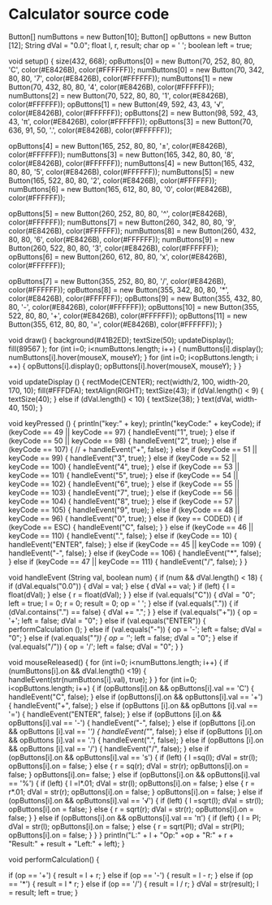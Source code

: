 # Calculator source code
Button[] numButtons = new Button[10];
Button[] opButtons = new Button [12];
String dVal = "0.0";
float l, r, result;
char op = ' ';
boolean left = true;

void setup() {
  size(432, 668);
  opButtons[0] = new Button(70, 252, 80, 80, 'C', color(#E8426B), color(#FFFFFF));
  numButtons[0] = new Button(70, 342, 80, 80, '7', color(#E8426B), color(#FFFFFF));
  numButtons[1] = new Button(70, 432, 80, 80, '4', color(#E8426B), color(#FFFFFF));
  numButtons[2] = new Button(70, 522, 80, 80, '1', color(#E8426B), color(#FFFFFF));
  opButtons[1] = new Button(49, 592, 43, 43, '√', color(#E8426B), color(#FFFFFF));
  opButtons[2] = new Button(98, 592, 43, 43, 'π', color(#E8426B), color(#FFFFFF));
  opButtons[3] = new Button(70, 636, 91, 50, '.', color(#E8426B), color(#FFFFFF));

  opButtons[4] = new Button(165, 252, 80, 80, '±', color(#E8426B), color(#FFFFFF));
  numButtons[3] = new Button(165, 342, 80, 80, '8', color(#E8426B), color(#FFFFFF));
  numButtons[4] = new Button(165, 432, 80, 80, '5', color(#E8426B), color(#FFFFFF));
  numButtons[5] = new Button(165, 522, 80, 80, '2', color(#E8426B), color(#FFFFFF));
  numButtons[6] = new Button(165, 612, 80, 80, '0', color(#E8426B), color(#FFFFFF));

  opButtons[5] = new Button(260, 252, 80, 80, '^', color(#E8426B), color(#FFFFFF));
  numButtons[7] = new Button(260, 342, 80, 80, '9', color(#E8426B), color(#FFFFFF));
  numButtons[8] = new Button(260, 432, 80, 80, '6', color(#E8426B), color(#FFFFFF));
  numButtons[9] = new Button(260, 522, 80, 80, '3', color(#E8426B), color(#FFFFFF));
  opButtons[6] = new Button(260, 612, 80, 80, 'x', color(#E8426B), color(#FFFFFF));

  opButtons[7] = new Button(355, 252, 80, 80, '/', color(#E8426B), color(#FFFFFF));
  opButtons[8] = new Button(355, 342, 80, 80, '*', color(#E8426B), color(#FFFFFF));
  opButtons[9] = new Button(355, 432, 80, 80, '-', color(#E8426B), color(#FFFFFF));
  opButtons[10] = new Button(355, 522, 80, 80, '+', color(#E8426B), color(#FFFFFF));
  opButtons[11] = new Button(355, 612, 80, 80, '=', color(#E8426B), color(#FFFFFF));
}


void draw() {
  background(#41B2ED);
  textSize(50);
  updateDisplay();
  fill(89567  );
  for (int i=0; i<numButtons.length; i++) {
    numButtons[i].display();
    numButtons[i].hover(mouseX, mouseY);
  }
  for (int i=0; i<opButtons.length; i ++) {
    opButtons[i].display();
    opButtons[i].hover(mouseX, mouseY);
  }
}

void updateDisplay () {
  rectMode(CENTER);
  rect(width/2, 100, width-20, 170, 10);
  fill(#FFFDFA);
  textAlign(RIGHT);
  textSize(43);
  if (dVal.length() < 9) {
    textSize(40);
  } else if (dVal.length() < 10) {
    textSize(38);
  }
  text(dVal, width-40, 150);
}

void keyPressed () {
  println("key:" + key);
  println("keyCode:" + keyCode);
  if (keyCode == 49 || keyCode == 97) {
    handleEvent("1", true);
  } else if (keyCode == 50 || keyCode == 98) {
    handleEvent("2", true);
  } else if (keyCode == 107) { // +
    handleEvent("+", false);
  } else if (keyCode == 51 || keyCode == 99) {
    handleEvent("3", true);
  } else if (keyCode == 52 || keyCode == 100) {
    handleEvent("4", true);
  } else if (keyCode == 53 || keyCode == 101) {
    handleEvent("5", true);
  } else if (keyCode == 54 || keyCode == 102) {
    handleEvent("6", true);
  } else if (keyCode == 55 || keyCode == 103) {
    handleEvent("7", true);
  } else if (keyCode == 56 || keyCode == 104) {
    handleEvent("8", true);
  } else if (keyCode == 57 || keyCode == 105) {
    handleEvent("9", true);
  } else if (keyCode == 48 || keyCode == 96) {
    handleEvent("0", true);
  } else if (key == CODED) {
    if (keyCode == ESC) {
      handleEvent("C", false);
    }
  } else if (keyCode == 46 || keyCode == 110) {
    handleEvent(".", false);
  } else if (keyCode == 10) {
    handleEvent("ENTER", false);
  } else if (keyCode == 45 || keyCode == 109) {
    handleEvent("-", false);
  } else if (keyCode == 106) {
    handleEvent("*", false);
  } else if (keyCode == 47 || keyCode == 111) {
    handleEvent("/", false);
  }
}


void handleEvent (String val, boolean num) {
  if (num && dVal.length() < 18) {
    if (dVal.equals("0.0")) {
      dVal = val;
    } else {
      dVal += val;
    }
    if (left) {
      l = float(dVal);
    } else {
      r = float(dVal);
    }
  } else if (val.equals("C")) {
    dVal = "0";
    left = true;
    l = 0;
    r = 0;
    result = 0;
    op = ' ';
  } else if (val.equals(".")) {
    if (dVal.contains(".") == false) {
      dVal += ".";
    }
  } else if (val.equals("+")) {
    op = '+';
    left = false;
    dVal = "0";
  } else if (val.equals("ENTER")) {
    performCalculation ();
  } else if (val.equals("-")) {
    op = '-';
    left = false;
    dVal = "0";
  } else if (val.equals("*")) {
    op = '*';
    left = false;
    dVal = "0";
  } else if (val.equals("/")) {
    op = '/';
    left = false;
    dVal = "0";
  }
}


void mouseReleased() {
  for (int i=0; i<numButtons.length; i++) {
    if (numButtons[i].on && dVal.length() <19) {
      handleEvent(str(numButtons[i].val), true);
    }
  }
  for (int i=0; i<opButtons.length; i++) {
    if (opButtons[i].on && opButtons[i].val == 'C') {
      handleEvent("C", false);
    } else if (opButtons[i].on && opButtons[i].val == '+') {
      handleEvent("+", false);
    } else if (opButtons [i].on && opButtons [i].val == '=') {
      handleEvent("ENTER", false);
    } else if (opButtons [i].on && opButtons[i].val == '-') {
      handleEvent("-", false);
    } else if (opButtons [i].on && opButtons [i].val == '*') {
      handleEvent("*", false);
    } else if (opButtons [i].on && opButtons [i].val == '.') {
      handleEvent(".", false);
    } else if (opButtons [i].on && opButtons [i].val == '/') {
      handleEvent("/", false);
    } else if (opButtons[i].on && opButtons[i].val == 's') {
      if (left) {
        l  =sq(l);
        dVal = str(l);
        opButtons[i].on = false;
      } else {
        r = sq(r);
        dVal = str(r);
        opButtons[i].on = false;
      }
      opButtons[i].on= false;
    } else if (opButtons[i].on && opButtons[i].val == '%') {
      if (left) {
        l  =l*.01;
        dVal = str(l);
        opButtons[i].on = false;
      } else {
        r = r*.01;
        dVal = str(r);
        opButtons[i].on = false;
      }
      opButtons[i].on = false;
    } else if (opButtons[i].on && opButtons[i].val == '√') {
      if (left) {
        l  =sqrt(l);
        dVal = str(l);
        opButtons[i].on = false;
      } else {
        r = sqrt(r);
        dVal = str(r);
        opButtons[i].on = false;
      }
    } else if (opButtons[i].on && opButtons[i].val == 'π') {
      if (left) {
        l  = PI;
        dVal = str(l);
        opButtons[i].on = false;
      } else {
        r = sqrt(PI);
        dVal = str(PI);
        opButtons[i].on = false;
      }
    }
  }
  println("L:" + l + "Op:" +op + "R:" + r + "Result:" + result + "Left:" + left);
}


void performCalculation() {

  if (op == '+') {
    result = l + r;
  } else if (op == '-') {
    result = l - r;
  } else if (op == '*') {
    result = l * r;
  } else if (op == '/') {
    result = l / r;
  }
  dVal = str(result);
  l = result;
  left = true;
}
